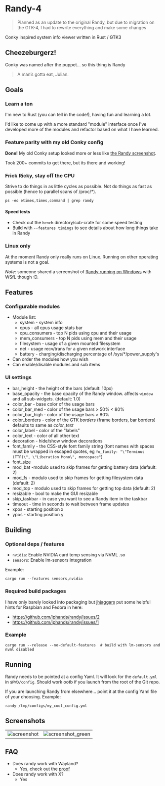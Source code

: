 # Randy-4
> Planned as an update to the original Randy, but due to migration on the GTK-4, I had to rewrite everything and make some changes

Conky inspired system info viewer written in Rust / GTK3

## Cheezeburgerz!
Conky was named after the puppet... so this thing is Randy
> A man’s gotta eat, Julian.

## Goals
### Learn a ton
I'm new to Rust (you can tell in the code!), having fun and learning a lot.

I'd like to come up with a more standard "module" interface once I've developed more of the modules and refactor based on what I have learned.

### Feature parity with my old Conky config
**Done!** My old Conky setup looked more or less like [the Randy screenshot](https://github.com/iphands/randy#screenshots).

Took 200+ commits to get there, but its there and working!

### Frick Ricky, stay off the CPU
Strive to do things in as little cycles as possible.
Not do things as fast as possible (hence to parallel scans of /proc/*).
```shell
ps -eo etimes,times,command | grep randy
```

#### Speed tests
* Check out the `bench` directory/sub-crate for some speed testing
* Build with `--features timings` to see details about how long things take in Randy

### Linux only
At the moment Randy only really runs on Linux. Running on other operating systems is not a goal.

*Note:* someone shared a screenshot of [Randy running on Windows](https://raw.githubusercontent.com/iphands/ronky/main/assets/winderz.png) with WSfL though :D.

## Features

### Configurable modules
* Module list:
  * system - system info
  * cpus - all cpus usage stats bar
  * cpu_consumers - top N pids using cpu and their usage
  * mem_consumers - top N pids using mem and their usage
  * filesystem - usage of a given mounted filesystem
  * net - usage recv/trans for a given network interface
  * battery - charging/discharging percentage of /sys/*/power_supply's
* Can order the modules how you wish
* Can enable/disable modules and sub items

### UI settings
* bar_height - the height of the bars (default: 10px)
* base_opacity - the base opacity of the Randy window.  affects `window` and all sub-widgets. (default: 1.0)
* color_bar - base color of the usage bars
* color_bar_med - color of the usage bars > 50% < 80%
* color_bar_high - color of the usage bars > 80%
* color_borders - color of the GTK *borders* (frame borders, bar borders) defaults to same as *color_text*
* color_label - color of the "labels"
* color_text - color of all other text
* decoration - hide/show window decorations
* font_family - the CSS-style font family string (font names with spaces must be wrapped in escaped quotes, eg `fo_family: "\"Terminus (TTF)\", \"Liberation Mono\", monospace"`)
* font_size
* mod_bat -modulo used to skip frames for getting battery data (default: 2)
* mod_fs - modulo used to skip frames for getting filesystem data (default: 2)
* mod_top - modulo used to skip frames for getting top data (default: 2)
* resizable - bool to make the GUI resizable
* skip_taskbar - in case you want to see a Randy item in the taskbar
* timeout - time in seconds to wait between frame updates
* xpos - starting position x
* ypos - starting position y

## Building
### Optional deps / features
* `nvidia`: Enable NVIDIA card temp sensing via NVML .so
* `sensors`: Enable lm-sensors integration

Example:
```shell
cargo run --features sensors,nvidia
```

### Required build packages
I have only barely looked into packaging but [jhjaggars](https://github.com/jhjaggars) put some helpful hints for Raspbian and Fedora in here:
* https://github.com/iphands/randy/issues/2
* https://github.com/iphands/randy/issues/1

### Example
```shell
cargo run --release --no-default-features  # build with lm-sensors and nvml disabled
```

## Running
Randy needs to be pointed at a config Yaml.
It will look for the `default.yml` in `$PWD/config`. Should work ootb if you launch from the root of the Git repo.

If you are launching Randy from elsewhere... point it at the config Yaml file of your choosing.
Example:
```shell
randy /tmp/configs/my_cool_config.yml
```

## Screenshots
<table>
 <tr>
  <td><img src="https://raw.githubusercontent.com/iphands/ronky/main/assets/screenshot.png" alt="screenshot"></td>
  <td><img src="https://raw.githubusercontent.com/iphands/ronky/main/assets/green.png" alt="screenshot_green"></td>
 </tr>
</table>

## FAQ
* Does randy work with Wayland?
  * Yes, check out the [proof](https://raw.githubusercontent.com/iphands/ronky/main/assets/wayland.png)
* Does randy work with X?
  * Yes
